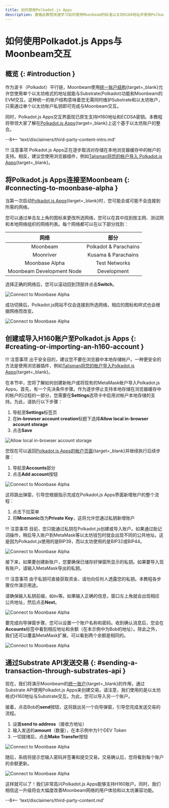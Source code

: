 ```yaml
---
title: 如何使用Polkadot.js Apps
description: 遵循此教程快速学习如何使用Moonbeam的标准以太坊H160地址并使用Polkadot.js Apps发送交易。
---
```


# 如何使用Polkadot.js Apps与Moonbeam交互

## 概览 {: #introduction }

作为波卡（Polkadot）平行链，Moonbeam使用[统一账户结构](/learn/features/unified-accounts/){target=_blank}允许您使用单个以太坊格式的地址就能与Substrate(Polkadot)功能和Moonbeam的EVM交互。这种统一的账户结构意味着您无需同时维护Substrate和以太坊账户，只需通过单个以太坊账户私钥即可完成与Moonbeam交互。

同时，Polkadot.js Apps交互界面现已原生支持H160地址和ECDSA密钥。本教程将带领大家了解在[Polkadot.js Apps](https://polkadot.js.org/apps/?rpc=wss://wss.api.moonbase.moonbeam.network%2Fpublic-ws#/accounts){target=_blank}上这个基于以太坊账户的整合。

--8<-- 'text/disclaimers/third-party-content-intro.md'

!!! 注意事项
    Polkadot.js Apps正在逐步取消对存储在本地浏览器缓存中的帐户的支持。相反，建议您使用浏览器插件，例如[Talisman将您的帐户导入 Polkadot.js Apps](/tokens/connect/talisman){target=_blank}。

## 将Polkadot.js Apps连接至Moonbeam {: #connecting-to-moonbase-alpha }

当第一次启动[Polkadot.js Apps](https://polkadot.js.org/apps/?rpc=wss://wss.api.moonbase.moonbeam.network%2Fpublic-ws#/accounts){target=_blank}时，您可能会或可能不会连接到所需的网络。

您可以通过单击左上角的图标来更改所选网络，您可以在其中找到按主网、测试网和本地网络组织的网络列表。每个网络都可以在以下部分找到：

|            网络            |         部分          |
|:-------------------------:|:---------------------:|
|          Moonbeam         | Polkadot & Parachains |
|         Moonriver         |  Kusama & Parachains  |
|       Moonbase Alpha      |     Test Networks     |
| Moonbeam Development Node |      Development      |

选择正确的网络后，您可以滚动回到顶部并点击**Switch**。

![Connect to Moonbase Alpha](/images/tokens/connect/polkadotjs/polkadotjs-1.png)

成功切换后，Polkadot.js网站不仅会连接到所选网络，相应的图标和样式也会根据网络而改变。

![Connect to Moonbase Alpha](/images/tokens/connect/polkadotjs/polkadotjs-2.png)

## 创建或导入H160账户至Polkadot.js Apps {: #creating-or-importing-an-h160-account }

!!! 注意事项
    出于安全目的，建议您不要在浏览器中本地存储帐户。一种更安全的方法是使用浏览器插件，例如[Talisman将您的帐户导入Polkadot.js Apps](/tokens/connect/talisman){target=_blank}。

在本节中，您将了解如何创建新帐户或将现有的MetaMask帐户导入Polkadot.js Apps。首先，有一个先决条件步骤。作为逐步停止支持本地存储在浏览器缓存中的帐户的过程的一部分，您需要在**Settings**选项卡中启用对帐户本地存储的支持。为此，请执行以下步骤：

1. 导航至**Settings**标签页
2. 在**in-browser account creation**标题下选择**Allow local in-browser account storage**
3. 点击**Save**

![Allow local in-browser account storage](/images/tokens/connect/polkadotjs/polkadotjs-3.png)

您现在可以返回[Polkadot.js Apps的帐户页面](https://polkadot.js.org/apps/?rpc=wss://wss.api.moonbase.moonbeam.network%2Fpublic-ws#/accounts){target=_blank}并继续执行后续步骤：

1. 导航至**Accounts**部分
2. 点击**Add account**按钮

![Connect to Moonbase Alpha](/images/tokens/connect/polkadotjs/polkadotjs-4.png)

这将跳出弹窗，引导您根据指示完成在Polkadot.js Apps界面新增账户的整个流程：

1. 点击下拉菜单
2. 将**Mnemonic**改为**Private Key**，这将允许您通过私钥新增账户

!!! 注意事项
    目前，您只能通过私钥在Polkadot.js创建或导入账户。如果通过助记词操作，稍后导入账户到MetaMask等以太坊钱包时就会出现不同的公共地址。这是因为Polkadot.js使用的是BIP39，而以太坊使用的是BIP32或BIP44。

![Connect to Moonbase Alpha](/images/tokens/connect/polkadotjs/polkadotjs-5.png)

接下来，如果要创建新账户，您要确保已储存好弹窗所显示的私钥。如果要导入现有账户，请输入MetaMask导出的私钥。

!!! 注意事项
    由于私钥可直接获取资金，请勿向任何人透露您的私钥。本教程各步骤仅作演示用途。
    
请确保输入私钥前缀，如`0x`等。如果输入正确的信息，窗口左上角就会出现相应公共地址，然后点击**Next**。

![Connect to Moonbase Alpha](/images/tokens/connect/polkadotjs/polkadotjs-6.png)

要完成向导弹窗步骤，您可以设置一个账户名称和密码。收到确认消息后，您会在**Accounts**标签中看到相应地址和余额（在本示例中为Bob的地址）。除此之外，我们还可以覆盖MetaMask扩展，可以看到两个余额是相同的。

![Connect to Moonbase Alpha](/images/tokens/connect/polkadotjs/polkadotjs-7.png)

## 通过Substrate API发送交易 {: #sending-a-transaction-through-substrates-api }

现在，我们将演示Moonbeam的[统一账户](/learn/features/unified-accounts){target=_blank}的作用，通过Substrate API使用Polkadot.js Apps来创建交易。请注意，我们使用的是以太坊格式H160地址与Substrate交互。为此，您可以导入另一个账户。

接着，点击Bob的**send**按钮，这将跳出另一个向导弹窗，引导您完成发送交易的流程。

1. 设置**send to address**（接收方地址）
2. 输入发送的**amount**（数量），在本示例中为1个DEV Token
3. 一切就绪后，点击**Make Transfer**按钮

![Connect to Moonbase Alpha](/images/tokens/connect/polkadotjs/polkadotjs-8.png)

随后，系统将提示您输入密码并签署和提交交易。交易确认后，您将看到每个账户的余额更新。

![Connect to Moonbase Alpha](/images/tokens/connect/polkadotjs/polkadotjs-9.png)

这样就可以了！我们非常高兴Polkadot.js Apps能够支持H160账户。同时，我们相信这一升级将会大幅度改善Moonbeam网络的用户体验和以太坊兼容功能。

--8<-- 'text/disclaimers/third-party-content.md'